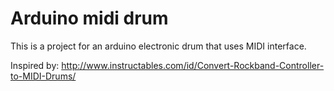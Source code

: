 # Arduino midi drum
This is a project for an arduino electronic drum that uses MIDI interface.

Inspired by: http://www.instructables.com/id/Convert-Rockband-Controller-to-MIDI-Drums/
